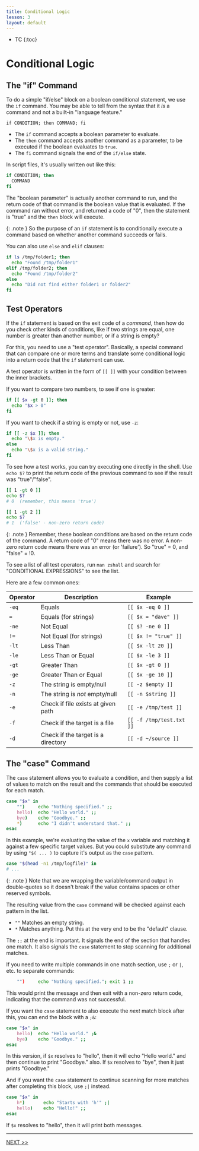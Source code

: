 ```yaml
---
title: Conditional Logic
lesson: 3
layout: default
---
```


- TC
{:toc}

# Conditional Logic

## The "if" Command

To do a simple "if/else" block on a boolean conditional statement, we use the `if` command. You may be able to tell from the syntax that it _is_ a command and not a built-in "language feature."

`if CONDITION; then COMMAND; fi`

- The `if` command accepts a boolean parameter to evaluate.
- The `then` command accepts another command as a parameter, to be executed if the boolean evaluates to `true`.
- The `fi` command signals the end of the `if/else` state.

In script files, it's usually written out like this:

```zsh
if CONDITION; then
  COMMAND
fi
```

The "boolean parameter" is actually another command to run, and the return code of that command is the boolean value that is evaluated. If the command ran without error, and returned a code of "0", then the statement is "true" and the `then` block will execute.

{: .note }
So the purpose of an `if` statement is to conditionally execute a command based on whether another command succeeds or fails.

You can also use `else` and `elif` clauses:

```zsh
if ls /tmp/folder1; then
  echo "Found /tmp/folder1"
elif /tmp/folder2; then
  echo "Found /tmp/folder2"
else
  echo "Did not find either folder1 or folder2"
fi
```

## Test Operators

If the `if` statement is based on the exit code of a _command_, then how do you check other kinds of conditions, like if two strings are equal, one number is greater than another number, or if a string is empty?

For this, you need to use a "test operator". Basically, a special command that can compare one or more terms and translate some conditional logic into a return code that the `if` statement can use.

A test operator is written in the form of `[[ ]]` with your condition between the inner brackets.

If you want to compare two numbers, to see if one is greater:

```zsh
if [[ $x -gt 0 ]]; then
  echo "$x > 0"
fi
```

If you want to check if a string is empty or not, use `-z`:

```zsh
if [[ -z $x ]]; then
  echo "\$x is empty."
else
  echo "\$x is a valid string."
fi
```

To see how a test works, you can try executing one directly in the shell. Use `echo $?` to print the return code of the previous command to see if the result was "true"/"false".

```zsh
[[ 1 -gt 0 ]]
echo $?
# 0  (remember, this means 'true')

[[ 1 -gt 2 ]]
echo $?
# 1  ('false' - non-zero return code)
```

{: .note }
Remember, these boolean conditions are based on the return code of the command. A return code of "0" means there was no error. A non-zero return code means there was an error (or 'failure'). So "true" = 0, and "false" = !0.

To see a list of all test operators, run `man zshall` and search for "CONDITIONAL EXPRESSIONS" to see the list.

Here are a few common ones:

| Operator | Description                        | Example                  |
|----------|------------------------------------|--------------------------|
| `-eq`    | Equals                             | `[[ $x -eq 0 ]]`         |
| `=`      | Equals (for strings)               | `[[ $x = "dave" ]]`      |
| `-ne`    | Not Equal                          | `[[ $? -ne 0 ]]`         |
| `!=`     | Not Equal (for strings)            | `[[ $x != "true" ]]`     |
| `-lt`    | Less Than                          | `[[ $x -lt 20 ]]`        |
| `-le`    | Less Than or Equal                 | `[[ $x -le 3 ]]`         |
| `-gt`    | Greater Than                       | `[[ $x -gt 0 ]]`         |
| `-ge`    | Greater Than or Equal              | `[[ $x -ge 10 ]]`        |
| `-z`     | The string is empty/null           | `[[ -z $empty ]]`        |
| `-n`     | The string is _not_ empty/null     | `[[ -n $string ]]`       |
| `-e`     | Check if file exists at given path | `[[ -e /tmp/test ]]`     |
| `-f`     | Check if the target is a file      | `[[ -f /tmp/test.txt ]]` |
| `-d`     | Check if the target is a directory | `[[ -d ~/source ]]`      |

## The "case" Command

The `case` statement allows you to evaluate a condition, and then supply a list of values to match on the result and the commands that should be executed for each match.

```zsh
case "$x" in
    "")     echo "Nothing specified." ;;
    hello)  echo "Hello world." ;;
    bye)    echo "Goodbye." ;;
    *)      echo "I didn't understand that." ;;
esac
```

In this example, we're evaluating the value of the `x` variable and matching it against a few specific target values. But you could substitute any command by using `"$( ... )` to capture it's output as the `case` pattern.

```zsh
case "$(head -n1 /tmp/logfile)" in
# ...
```

{: .note }
Note that we are wrapping the variable/command output in double-quotes so it doesn't break if the value contains spaces or other reserved symbols.

The resulting value from the `case` command will be checked against each pattern in the list.

- `""` Matches an empty string.
- `*` Matches anything. Put this at the very end to be the "default" clause.

The `;;` at the end is important. It signals the end of the section that handles one match. It also signals the `case` statement to stop scanning for additional matches.

If you need to write multiple commands in one match section, use `;` or `|`, etc. to separate commands:

```zsh
    "")     echo "Nothing specified."; exit 1 ;;
```

This would print the message and then exit with a non-zero return code, indicating that the command was not successful.

If you want the `case` statement to also execute the _next_ match block after this, you can end the block with a `;&`:

```zsh
case "$x" in
    hello)  echo "Hello world." ;&
    bye)    echo "Goodbye." ;;
esac
```

In this version, if `$x` resolves to "hello", then it will echo "Hello world." and then continue to print "Goodbye." also. If `$x` resolves to "bye", then it just prints "Goodbye."

And if you want the `case` statement to continue scanning for more matches after completing this block, use `;|` instead.

```zsh
case "$x" in
    h*)       echo "Starts with 'h'" ;|
    hello)    echo "Hello!" ;;
esac
```

If `$x` resolves to "hello", then it will print both messages.

---

[NEXT >>](./04_arrays_and_loops)
